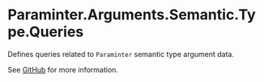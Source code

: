 # Paraminter.Arguments.Semantic.Type.Queries

Defines queries related to `Paraminter` semantic type argument data.

See [GitHub](https://github.com/Paraminter/Paraminter.Arguments.Semantic.Type) for more information.